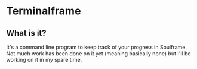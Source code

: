 # Terminalframe

## What is it?

It's a command line program to keep track of your progress in Soulframe. Not much work has been done on it yet (meaning basically none) but I'll be working on it in my spare time.